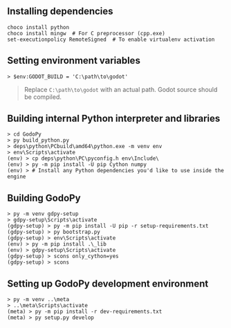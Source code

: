 ## Installing dependencies

```
choco install python
choco install mingw  # For C preprocessor (cpp.exe)
set-executionpolicy RemoteSigned  # To enable virtualenv activation
```

## Setting environment variables
```
> $env:GODOT_BUILD = 'C:\path\to\godot'
```
> Replace `C:\path\to\godot` with an actual path. Godot source should be compiled.


## Building internal Python interpreter and libraries
```
> cd GodoPy
> py build_python.py
> deps\python\PCbuild\amd64\python.exe -m venv env
> env\Scripts\activate
(env) > cp deps\python\PC\pyconfig.h env\Include\
(env) > py -m pip install -U pip Cython numpy
(env) > # Install any Python dependencies you'd like to use inside the engine
```


## Building GodoPy
```
> py -m venv gdpy-setup
> gdpy-setup\Scripts\activate
(gdpy-setup) > py -m pip install -U pip -r setup-requirements.txt
(gdpy-setup) > py bootstrap.py
(gdpy-setup) > env\Scripts\activate
(env) > py -m pip install .\_lib
(env) > gdpy-setup\Scripts\activate
(gdpy-setup) > scons only_cython=yes
(gdpy-setup) > scons
```


## Setting up GodoPy development environment
```
> py -m venv ..\meta
> ..\meta\Scripts\activate
(meta) > py -m pip install -r dev-requirements.txt
(meta) > py setup.py develop
```
